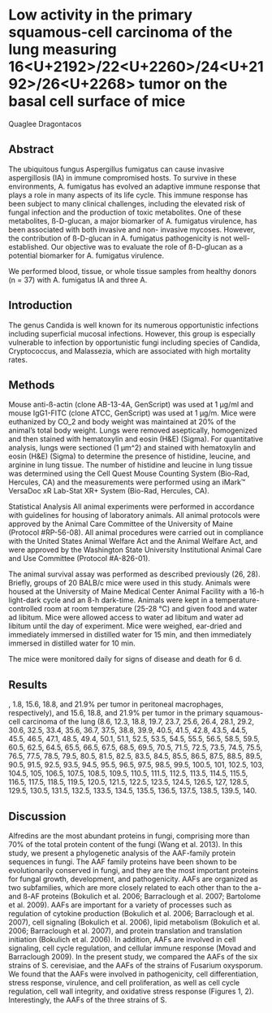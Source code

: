 # Low activity in the primary squamous-cell carcinoma of the lung measuring 16<U+2192>/22<U+2260>/24<U+2192>/26<U+2268> tumor on the basal cell surface of mice
Quaglee Dragontacos


## Abstract
The ubiquitous fungus Aspergillus fumigatus can cause invasive aspergillosis (IA) in immune compromised hosts. To survive in these environments, A. fumigatus has evolved an adaptive immune response that plays a role in many aspects of its life cycle. This immune response has been subject to many clinical challenges, including the elevated risk of fungal infection and the production of toxic metabolites. One of these metabolites, ß-D-glucan, a major biomarker of A. fumigatus virulence, has been associated with both invasive and non- invasive mycoses. However, the contribution of ß-D-glucan in A. fumigatus pathogenicity is not well-established. Our objective was to evaluate the role of ß-D-glucan as a potential biomarker for A. fumigatus virulence.

We performed blood, tissue, or whole tissue samples from healthy donors (n = 37) with A. fumigatus IA and three A.


## Introduction
The genus Candida is well known for its numerous opportunistic infections including superficial mucosal infections. However, this group is especially vulnerable to infection by opportunistic fungi including species of Candida, Cryptococcus, and Malassezia, which are associated with high mortality rates.


## Methods
Mouse anti-ß-actin (clone AB-13-4A, GenScript) was used at 1 µg/ml and mouse IgG1-FITC (clone ATCC, GenScript) was used at 1 µg/m. Mice were euthanized by CO_2 and body weight was maintained at 20% of the animal’s total body weight. Lungs were removed aseptically, homogenized and then stained with hematoxylin and eosin (H&E) (Sigma). For quantitative analysis, lungs were sectioned (1 µm^2) and stained with hematoxylin and eosin (H&E) (Sigma) to determine the presence of histidine, leucine, and arginine in lung tissue. The number of histidine and leucine in lung tissue was determined using the Cell Quest Mouse Counting System (Bio-Rad, Hercules, CA) and the measurements were performed using an iMark™ VersaDoc xR Lab-Stat XR+ System (Bio-Rad, Hercules, CA).

Statistical Analysis
All animal experiments were performed in accordance with guidelines for housing of laboratory animals. All animal protocols were approved by the Animal Care Committee of the University of Maine (Protocol #RP-56-08). All animal procedures were carried out in compliance with the United States Animal Welfare Act and the Animal Welfare Act, and were approved by the Washington State University Institutional Animal Care and Use Committee (Protocol #A-826-01).

The animal survival assay was performed as described previously (26, 28). Briefly, groups of 20 BALB/c mice were used in this study. Animals were housed at the University of Maine Medical Center Animal Facility with a 16-h light-dark cycle and an 8-h dark-time. Animals were kept in a temperature-controlled room at room temperature (25-28 °C) and given food and water ad libitum. Mice were allowed access to water ad libitum and water ad libitum until the day of experiment. Mice were weighed, ear-dried and immediately immersed in distilled water for 15 min, and then immediately immersed in distilled water for 10 min.

The mice were monitored daily for signs of disease and death for 6 d.


## Results
, 1.8, 15.6, 18.8, and 21.9% per tumor in peritoneal macrophages, respectively), and 15.6, 18.8, and 21.9% per tumor in the primary squamous-cell carcinoma of the lung (8.6, 12.3, 18.8, 19.7, 23.7, 25.6, 26.4, 28.1, 29.2, 30.6, 32.5, 33.4, 35.6, 36.7, 37.5, 38.8, 39.9, 40.5, 41.5, 42.8, 43.5, 44.5, 45.5, 46.5, 47.1, 48.5, 49.4, 50.1, 51.1, 52.5, 53.5, 54.5, 55.5, 56.5, 58.5, 59.5, 60.5, 62.5, 64.5, 65.5, 66.5, 67.5, 68.5, 69.5, 70.5, 71.5, 72.5, 73.5, 74.5, 75.5, 76.5, 77.5, 78.5, 79.5, 80.5, 81.5, 82.5, 83.5, 84.5, 85.5, 86.5, 87.5, 88.5, 89.5, 90.5, 91.5, 92.5, 93.5, 94.5, 95.5, 96.5, 97.5, 98.5, 99.5, 100.5, 101, 102.5, 103, 104.5, 105, 106.5, 107.5, 108.5, 109.5, 110.5, 111.5, 112.5, 113.5, 114.5, 115.5, 116.5, 117.5, 118.5, 119.5, 120.5, 121.5, 122.5, 123.5, 124.5, 126.5, 127, 128.5, 129.5, 130.5, 131.5, 132.5, 133.5, 134.5, 135.5, 136.5, 137.5, 138.5, 139.5, 140.


## Discussion
Alfredins are the most abundant proteins in fungi, comprising more than 70% of the total protein content of the fungi (Wang et al. 2013). In this study, we present a phylogenetic analysis of the AAF-family protein sequences in fungi. The AAF family proteins have been shown to be evolutionarily conserved in fungi, and they are the most important proteins for fungal growth, development, and pathogenicity. AAFs are organized as two subfamilies, which are more closely related to each other than to the a- and ß-AF proteins (Bokulich et al. 2006; Barraclough et al. 2007; Bartolome et al. 2009). AAFs are important for a variety of processes such as regulation of cytokine production (Bokulich et al. 2006; Barraclough et al. 2007), cell signaling (Bokulich et al. 2006), lipid metabolism (Bokulich et al. 2006; Barraclough et al. 2007), and protein translation and translation initiation (Bokulich et al. 2006). In addition, AAFs are involved in cell signaling, cell cycle regulation, and cellular immune response (Movad and Barraclough 2009). In the present study, we compared the AAFs of the six strains of S. cerevisiae, and the AAFs of the strains of Fusarium oxysporum. We found that the AAFs were involved in pathogenicity, cell differentiation, stress response, virulence, and cell proliferation, as well as cell cycle regulation, cell wall integrity, and oxidative stress response (Figures 1, 2). Interestingly, the AAFs of the three strains of S.
